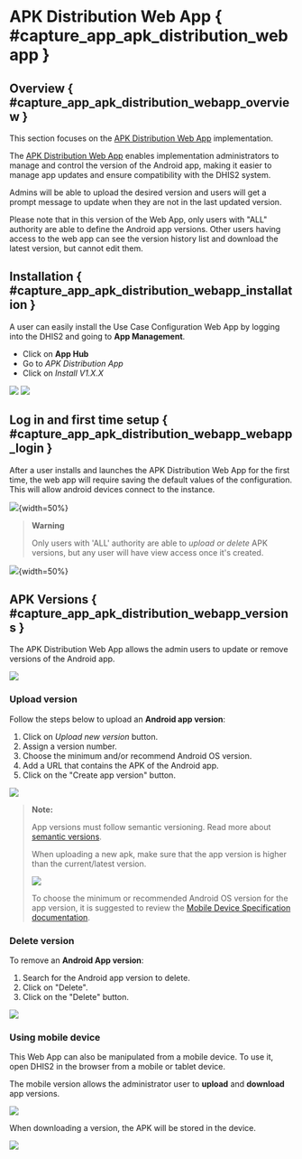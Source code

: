 # APK Distribution Web App { #capture_app_apk_distribution_webapp }
## Overview { #capture_app_apk_distribution_webapp_overview }

This section focuses on the [APK Distribution Web App](https://apps.dhis2.org/app/) implementation.

The [APK Distribution Web App](https://apps.dhis2.org/app) enables implementation administrators to manage and control the version of the Android app, making it easier to manage app updates and ensure compatibility with the DHIS2 system. 

Admins will be able to upload the desired version and users will get a prompt message to update when they are not in the last updated version.

Please note that in this version of the Web App, only users with "ALL" authority are able to define the Android app versions. Other users having access to the web app can see the version history list and download the latest version, but cannot edit them.

## Installation { #capture_app_apk_distribution_webapp_installation }

A user can easily install the Use Case Configuration Web App by logging into the DHIS2 and going to **App Management**.

- Click on **App Hub**
- Go to *APK Distribution App*
- Click on *Install V1.X.X*

[//]: # (TODO: change img)
![](resources/images/capture-app-app-hub-install.png)
![](resources/images/capture-app-app-hub-install-webapp.png)


## Log in and first time setup { #capture_app_apk_distribution_webapp_webapp_login }

After a user installs and launches the APK Distribution Web App for the first time, the web app will require saving the default values of the configuration. This will allow android devices connect to the instance.


![](resources/images/capture-app-apk-distribution-first-setup.png){width=50%}

> **Warning**
>
> Only users with 'ALL' authority are able to *upload or delete* APK versions, but any user will have view access once it's created.
>


![](resources/images/capture-app-apk-distribution-no-authorities.png){width=50%}

## APK Versions { #capture_app_apk_distribution_webapp_versions }

The APK Distribution Web App allows the admin users to update or remove versions of the Android app.

![](resources/images/capture-app-apk-distribution.png)

### Upload version

Follow the steps below to upload an **Android app version**:

1. Click on *Upload new version* button.
2. Assign a version number.
3. Choose the minimum and/or recommend Android OS version.
4. Add a URL that contains the APK of the Android app.
5. Click on the "Create app version" button.


![](resources/images/capture-app-apk-distribution-upload.png)


> **Note:**
>
> App versions must follow semantic versioning. Read more about [semantic versions](https://docs.npmjs.com/about-semantic-versioning). 
>
> When uploading a new apk, make sure that the app version is higher than the current/latest version.
> 
> ![](resources/images/capture-app-apk-distribution-alert-version-higher.png)
> 
> To choose the minimum or recommended Android OS version for the app version, it is suggested to review the [Mobile Device Specification documentation](https://docs.dhis2.org/en/implement/android-implementation/mobile-device-specifications.html).
>


### Delete version

To remove an **Android App version**:

1. Search for the Android app version to delete.
2. Click on "Delete".
3. Click on the "Delete" button.

![](resources/images/capture-app-apk-distribution-upload-delete.png)


### Using mobile device

This Web App can also be manipulated from a mobile device. To use it, open DHIS2 in the browser from a mobile or tablet device.

The mobile version allows the administrator user to **upload** and **download** app versions.

![](resources/images/capture-app-apk-distribution-upload-mobile.png)


When downloading a version, the APK will be stored in the device.

![](resources/images/capture-app-apk-distribution-version-list-mobile.png)
